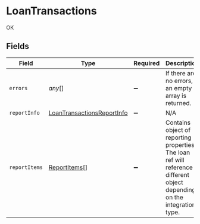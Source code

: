 # LoanTransactions

OK


## Fields

| Field                                                                                                                      | Type                                                                                                                       | Required                                                                                                                   | Description                                                                                                                |
| -------------------------------------------------------------------------------------------------------------------------- | -------------------------------------------------------------------------------------------------------------------------- | -------------------------------------------------------------------------------------------------------------------------- | -------------------------------------------------------------------------------------------------------------------------- |
| `errors`                                                                                                                   | *any*[]                                                                                                                    | :heavy_minus_sign:                                                                                                         | If there are no errors, an empty array is returned.                                                                        |
| `reportInfo`                                                                                                               | [LoanTransactionsReportInfo](../../models/shared/loantransactionsreportinfo.md)                                            | :heavy_minus_sign:                                                                                                         | N/A                                                                                                                        |
| `reportItems`                                                                                                              | [ReportItems](../../models/shared/reportitems.md)[]                                                                        | :heavy_minus_sign:                                                                                                         | Contains object of reporting properties. The loan ref will reference a different object depending on the integration type. |